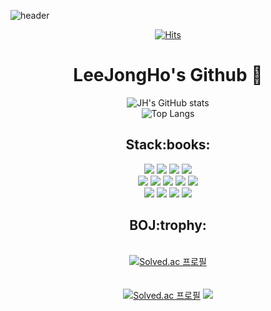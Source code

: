 ![header](https://capsule-render.vercel.app/api?type=waving&color=gradient&height=300&section=header&text=WelCome!&animation=scaleIn&fontSize=90)
<div align="center">
  
  [![Hits](https://hits.seeyoufarm.com/api/count/incr/badge.svg?url=https%3A%2F%2Fgithub.com%2FJH-TT%2Fhit-counter&count_bg=%23000000&title_bg=%23555555&icon=github.svg&icon_color=%23FFFFFF&title=hits&edge_flat=true)](https://hits.seeyoufarm.com)
  # LeeJongHo's Github :tada:

  ![JH's GitHub stats](https://github-readme-stats.vercel.app/api?username=JH-TT&show_icons=true&theme=dark)   
  ![Top Langs](https://github-readme-stats.vercel.app/api/top-langs/?username=JH-TT&layout=compact&theme=dark)
  
  <h2>Stack:books:</h2>
  <img src="https://img.shields.io/badge/java-007396?style=for-the-badge&logo=java&logoColor=white"> 
  <img src="https://img.shields.io/badge/python-3776AB?style=for-the-badge&logo=python&logoColor=white"> 
  <img src="https://img.shields.io/badge/html5-E34F26?style=for-the-badge&logo=html5&logoColor=white"> 
  <img src="https://img.shields.io/badge/css-1572B6?style=for-the-badge&logo=css3&logoColor=white"> 
  <br>
  <img src="https://img.shields.io/badge/javascript-F7DF1E?style=for-the-badge&logo=javascript&logoColor=black"> 
  <img src="https://img.shields.io/badge/jquery-0769AD?style=for-the-badge&logo=jquery&logoColor=white">
  <img src="https://img.shields.io/badge/oracle-F80000?style=for-the-badge&logo=oracle&logoColor=white">
  <img src="https://img.shields.io/badge/firebase-FFCA28?style=for-the-badge&logo=firebase&logoColor=white">
  <img src="https://img.shields.io/badge/spring-6DB33F?style=for-the-badge&logo=spring&logoColor=white">
  <br>
  <img src="https://img.shields.io/badge/bootstrap-7952B3?style=for-the-badge&logo=bootstrap&logoColor=white">
  <img src="https://img.shields.io/badge/apache tomcat-F8DC75?style=for-the-badge&logo=apachetomcat&logoColor=white">
  <img src="https://img.shields.io/badge/github-181717?style=for-the-badge&logo=github&logoColor=white">
  <img src="https://img.shields.io/badge/git-F05032?style=for-the-badge&logo=git&logoColor=white">
  <br>
  
  <h2>BOJ:trophy:</h2>
  
  <br>[![Solved.ac
프로필](http://mazassumnida.wtf/api/mini/generate_badge?boj=dlwhdgh98)](https://solved.ac/dlwhdgh98)</br>
  <br></br>
  [![Solved.ac
프로필](http://mazassumnida.wtf/api/v2/generate_badge?boj=dlwhdgh98)](https://solved.ac/dlwhdgh98)
  <img src="http://mazandi.herokuapp.com/api?handle=dlwhdgh98&theme=warm"/>
</div>
